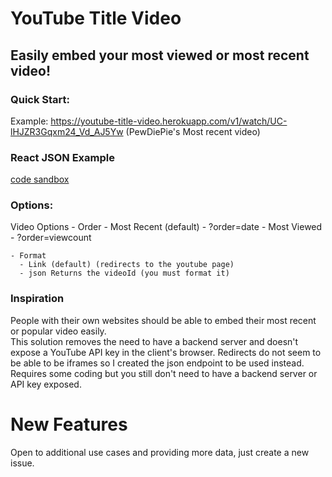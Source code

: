 # YouTube Title Video

## Easily embed your most viewed or most recent video!

### Quick Start:
  Example: https://youtube-title-video.herokuapp.com/v1/watch/UC-lHJZR3Gqxm24_Vd_AJ5Yw (PewDiePie's Most recent video)


### React JSON Example
[code sandbox](https://codesandbox.io/s/relaxed-noyce-t4el9)

### Options:
  Video Options
    - Order
      - Most Recent (default)
        - ?order=date 
      - Most Viewed
        - ?order=viewcount
    
    - Format
      - Link (default) (redirects to the youtube page)
      - json Returns the videoId (you must format it)
    

### Inspiration
People with their own websites should be able to embed their most recent or popular video easily.  
This solution removes the need to have a backend server and doesn't expose a YouTube API key in the client's browser.
Redirects do not seem to be able to be iframes so I created the json endpoint to be used instead.  Requires some coding but you still don't need to have
a backend server or API key exposed.

# New Features
  Open to additional use cases and providing more data, just create a new issue.
